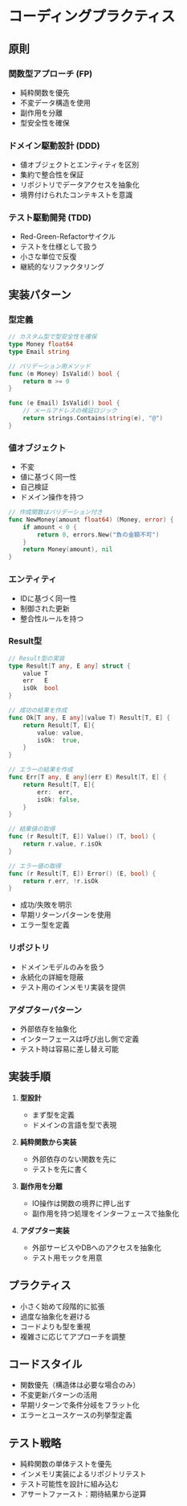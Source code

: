 # コーディングプラクティス

## 原則

### 関数型アプローチ (FP)
- 純粋関数を優先
- 不変データ構造を使用
- 副作用を分離
- 型安全性を確保

### ドメイン駆動設計 (DDD)
- 値オブジェクトとエンティティを区別
- 集約で整合性を保証
- リポジトリでデータアクセスを抽象化
- 境界付けられたコンテキストを意識

### テスト駆動開発 (TDD)
- Red-Green-Refactorサイクル
- テストを仕様として扱う
- 小さな単位で反復
- 継続的なリファクタリング

## 実装パターン

### 型定義

```go
// カスタム型で型安全性を確保
type Money float64
type Email string

// バリデーション用メソッド
func (m Money) IsValid() bool {
    return m >= 0
}

func (e Email) IsValid() bool {
    // メールアドレスの検証ロジック
    return strings.Contains(string(e), "@")
}
```

### 値オブジェクト

- 不変
- 値に基づく同一性
- 自己検証
- ドメイン操作を持つ

```go
// 作成関数はバリデーション付き
func NewMoney(amount float64) (Money, error) {
    if amount < 0 {
        return 0, errors.New("負の金額不可")
    }
    return Money(amount), nil
}
```

### エンティティ

- IDに基づく同一性
- 制御された更新
- 整合性ルールを持つ

### Result型

```go
// Result型の実装
type Result[T any, E any] struct {
    value T
    err   E
    isOk  bool
}

// 成功の結果を作成
func Ok[T any, E any](value T) Result[T, E] {
    return Result[T, E]{
        value: value,
        isOk:  true,
    }
}

// エラーの結果を作成
func Err[T any, E any](err E) Result[T, E] {
    return Result[T, E]{
        err:  err,
        isOk: false,
    }
}

// 結果値の取得
func (r Result[T, E]) Value() (T, bool) {
    return r.value, r.isOk
}

// エラー値の取得
func (r Result[T, E]) Error() (E, bool) {
    return r.err, !r.isOk
}
```

- 成功/失敗を明示
- 早期リターンパターンを使用
- エラー型を定義

### リポジトリ

- ドメインモデルのみを扱う
- 永続化の詳細を隠蔽
- テスト用のインメモリ実装を提供

### アダプターパターン

- 外部依存を抽象化
- インターフェースは呼び出し側で定義
- テスト時は容易に差し替え可能

## 実装手順

1. **型設計**
   - まず型を定義
   - ドメインの言語を型で表現

2. **純粋関数から実装**
   - 外部依存のない関数を先に
   - テストを先に書く

3. **副作用を分離**
   - IO操作は関数の境界に押し出す
   - 副作用を持つ処理をインターフェースで抽象化

4. **アダプター実装**
   - 外部サービスやDBへのアクセスを抽象化
   - テスト用モックを用意

## プラクティス

- 小さく始めて段階的に拡張
- 過度な抽象化を避ける
- コードよりも型を重視
- 複雑さに応じてアプローチを調整

## コードスタイル

- 関数優先（構造体は必要な場合のみ）
- 不変更新パターンの活用
- 早期リターンで条件分岐をフラット化
- エラーとユースケースの列挙型定義

## テスト戦略

- 純粋関数の単体テストを優先
- インメモリ実装によるリポジトリテスト
- テスト可能性を設計に組み込む
- アサートファースト：期待結果から逆算